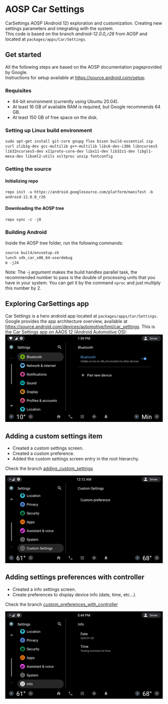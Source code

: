 # AOSP Car Settings
CarSettings AOSP (Android 12) exploration and customization. Creating new settings parameters and integrating with the system.<br>
This code is based on the branch *android-12.0.0_r26* from AOSP and located at `packages/apps/Car/Settings`.

## Get started
All the following steps are based on the AOSP documentation pageprovided by Google.<br>
Instructions for setup available at https://source.android.com/setup.
### Requisites
- 64-bit environment (currently using Ubuntu 20.04).
- At least 16 GB of available RAM is required, but Google recommends 64 GB.
- At least 150 GB of free space on the disk.

### Setting up Linux build environment
```
sudo apt-get install git-core gnupg flex bison build-essential zip curl zlib1g-dev gcc-multilib g++-multilib libc6-dev-i386 libncurses5 lib32ncurses5-dev x11proto-core-dev libx11-dev lib32z1-dev libgl1-mesa-dev libxml2-utils xsltproc unzip fontconfig
```

### Getting the source
#### Initializing repo
```
repo init -u https://android.googlesource.com/platform/manifest -b android-12.0.0_r26
```
#### Downloading the AOSP tree
```
repo sync -c -j8
```

### Building Android
Inside the AOSP tree folder, run the following commands:
```
source build/envsetup.sh
lunch sdk_car_x86_64-userdebug
m -j24
```
Note: The -j argument makes the build handles parallel task, the recommended number to pass is the double of processing units that you have in your system. You can get it by the command `nproc` and just multiply this number by 2.

## Exploring CarSettings app
Car Settings is a hero android app located at `packages/apps/Car/Settings`. Google provides the app architecture overview, available at https://source.android.com/devices/automotive/hmi/car_settings.
This is the Car Settings app on AAOS 12 (Android Automotive OS):
![Settings App](readme/settings_app.png)

## Adding a custom settings item
- Created a custom settings screen.
- Created a custom preference.
- Added the custom settings screen entry in the root hierarchy.

Check the branch [adding_custom_settings](https://github.com/sudoariel/AOSP-CarSettings/tree/adding_custom_settings)

![Settings App modified](readme/CarSettingsModified.png)

## Adding settings preferences with controller
- Created a info settings screen.
- Create preferences to display device info (date, time, etc...).

Check the branch [custom_preferences_with_controller](https://github.com/sudoariel/AOSP-CarSettings/tree/custom_preferences_with_controller)

![Info Settings](readme/info_settings_date.png)
